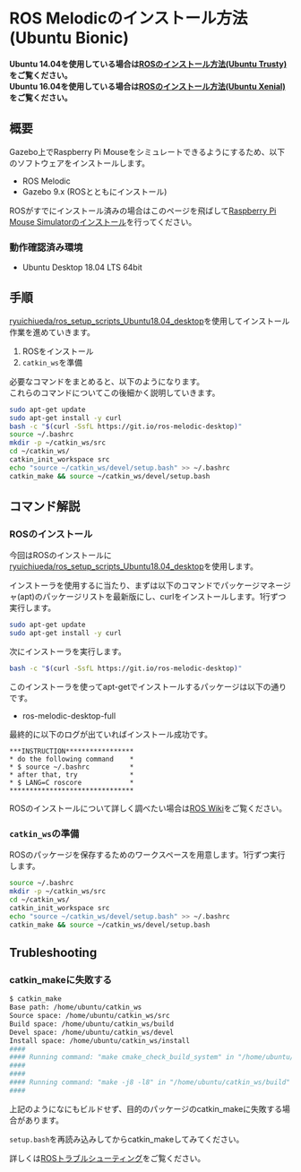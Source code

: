 # ROS Melodicのインストール方法\(Ubuntu Bionic\)

**Ubuntu 14.04を使用している場合は**[**ROSのインストール方法\(Ubuntu Trusty\)**](how_to_install_ros_indigo.md)**をご覧ください。**  
**Ubuntu 16.04を使用している場合は**[**ROSのインストール方法\(Ubuntu Xenial\)**](how_to_install_ros_kinetic.md)**をご覧ください。**

## 概要

Gazebo上でRaspberry Pi Mouseをシミュレートできるようにするため、以下のソフトウェアをインストールします。

* ROS Melodic
* Gazebo 9.x \(ROSとともにインストール\)

ROSがすでにインストール済みの場合はこのページを飛ばして[Raspberry Pi Mouse Simulatorのインストール](how_to_install_simulator.md)を行ってください。

### 動作確認済み環境

* Ubuntu Desktop 18.04 LTS 64bit

## 手順

[ryuichiueda/ros\_setup\_scripts\_Ubuntu18.04\_desktop](https://github.com/ryuichiueda/ros_setup_scripts_Ubuntu18.04_desktop)を使用してインストール作業を進めていきます。

1. ROSをインストール
2. `catkin_ws`を準備

必要なコマンドをまとめると、以下のようになります。  
これらのコマンドについてこの後細かく説明していきます。

```bash
sudo apt-get update
sudo apt-get install -y curl
bash -c "$(curl -SsfL https://git.io/ros-melodic-desktop)"
source ~/.bashrc
mkdir -p ~/catkin_ws/src
cd ~/catkin_ws/
catkin_init_workspace src
echo "source ~/catkin_ws/devel/setup.bash" >> ~/.bashrc
catkin_make && source ~/catkin_ws/devel/setup.bash
```

## コマンド解説

### ROSのインストール

今回はROSのインストールに[ryuichiueda/ros\_setup\_scripts\_Ubuntu18.04\_desktop](https://github.com/ryuichiueda/ros_setup_scripts_Ubuntu18.04_desktop)を使用します。

インストーラを使用するに当たり、まずは以下のコマンドでパッケージマネージャ\(apt\)のパッケージリストを最新版にし、curlをインストールします。1行ずつ実行します。

```bash
sudo apt-get update
sudo apt-get install -y curl
```

次にインストーラを実行します。

```bash
bash -c "$(curl -SsfL https://git.io/ros-melodic-desktop)"
```

このインストーラを使ってapt-getでインストールするパッケージは以下の通りです。

* ros-melodic-desktop-full

最終的に以下のログが出ていればインストール成功です。

```text
***INSTRUCTION*****************
* do the following command    *
* $ source ~/.bashrc          *
* after that, try             *
* $ LANG=C roscore            *
*******************************
```

ROSのインストールについて詳しく調べたい場合は[ROS Wiki](http://wiki.ros.org/melodic/Installation/Ubuntu)をご覧ください。

### `catkin_ws`の準備

ROSのパッケージを保存するためのワークスペースを用意します。1行ずつ実行します。

```bash
source ~/.bashrc
mkdir -p ~/catkin_ws/src
cd ~/catkin_ws/
catkin_init_workspace src
echo "source ~/catkin_ws/devel/setup.bash" >> ~/.bashrc
catkin_make && source ~/catkin_ws/devel/setup.bash
```

## Trubleshooting

### catkin\_makeに失敗する

```bash
$ catkin_make
Base path: /home/ubuntu/catkin_ws
Source space: /home/ubuntu/catkin_ws/src
Build space: /home/ubuntu/catkin_ws/build
Devel space: /home/ubuntu/catkin_ws/devel
Install space: /home/ubuntu/catkin_ws/install
####
#### Running command: "make cmake_check_build_system" in "/home/ubuntu/catkin_ws/build"
####
####
#### Running command: "make -j8 -l8" in "/home/ubuntu/catkin_ws/build"
####
```

上記のようになにもビルドせず、目的のパッケージのcatkin\_makeに失敗する場合があります。

`setup.bash`を再読み込みしてからcatkin\_makeしてみてください。

詳しくは[ROSトラブルシューティング](../troubleshooting.md#catkin_make-failed)をご覧ください。

